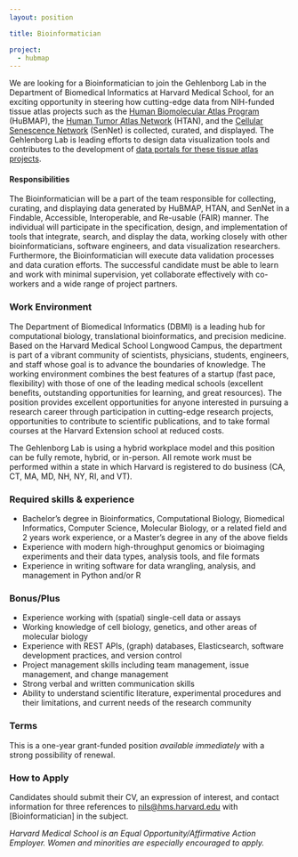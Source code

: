 ```yaml
---
layout: position

title: Bioinformatician

project:
  - hubmap
---
```


We are looking for a Bioinformatician to join the Gehlenborg Lab in the Department of Biomedical Informatics at Harvard Medical School, for an exciting opportunity in steering how cutting-edge data from NIH-funded tissue atlas projects such as the [Human Biomolecular Atlas Program](https://hubmapconsortium.org) (HuBMAP), the [Human Tumor Atlas Network](https://humantumoratlas.org) (HTAN), and the [Cellular Senescence Network](https://sennetconsortium.org) (SenNet) is collected, curated, and displayed. The Gehlenborg Lab is leading efforts to design data visualization tools and contributes to the development of [data portals for these tissue atlas projects](https://portal.hubmapconsortium.org/).

#### Responsibilities
The Bioinformatician will be a part of the team responsible for collecting, curating, and displaying data generated by HuBMAP, HTAN, and SenNet in a Findable, Accessible, Interoperable, and Re-usable (FAIR) manner. The individual will participate in the specification, design, and implementation of tools that integrate, search, and display the data, working closely with other bioinformaticians, software engineers, and data visualization researchers. Furthermore, the Bioinformatician will execute data validation processes  and data curation efforts. The successful candidate must be able to learn and work with minimal supervision, yet collaborate effectively with co-workers and a wide range of project partners.

### Work Environment
The Department of Biomedical Informatics (DBMI) is a leading hub for computational biology, translational bioinformatics, and precision medicine. Based on the Harvard Medical School Longwood Campus, the department is part of a vibrant community of scientists, physicians, students, engineers, and staff whose goal is to advance the boundaries of knowledge. The working environment combines the best features of a startup (fast pace, flexibility) with those of one of the leading medical schools (excellent benefits, outstanding opportunities for learning, and great resources).
The position provides excellent opportunities for anyone interested in pursuing a research career through participation in cutting-edge research projects, opportunities to contribute to scientific publications, and to take formal courses at the Harvard Extension school at reduced costs.
 
The Gehlenborg Lab is using a hybrid workplace model and this position can be fully remote, hybrid, or in-person. All remote work must be performed within a state in which Harvard is registered to do business (CA, CT, MA, MD, NH, NY, RI, and VT).

### Required skills & experience
- Bachelor’s degree in Bioinformatics, Computational Biology, Biomedical Informatics, Computer Science, Molecular Biology, or a related field and 2 years work experience, or a Master’s degree in any of the above fields
- Experience with modern high-throughput genomics or bioimaging experiments and their data types, analysis tools, and file formats
- Experience in writing software for data wrangling, analysis, and management in Python and/or R

### Bonus/Plus
- Experience working with (spatial) single-cell data or assays
- Working knowledge of cell biology, genetics, and other areas of molecular biology
- Experience with REST APIs, (graph) databases, Elasticsearch, software development practices, and version control
- Project management skills including team management, issue management, and change management
- Strong verbal and written communication skills
- Ability to understand scientific literature, experimental procedures and their limitations, and current needs of the research community

### Terms
This is a one-year grant-funded position *available immediately* with a strong possibility of renewal.

### How to Apply
Candidates should submit their CV, an expression of interest, and contact information for three references to [nils@hms.harvard.edu](mailto:nils@hms.harvard.edu) with [Bioinformatician] in the subject.

*Harvard Medical School is an Equal Opportunity/Affirmative Action Employer. Women and minorities are especially encouraged to apply.*
